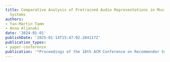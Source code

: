 ```yaml
---
title: Comparative Analysis of Pretrained Audio Representations in Music Recommender
  Systems
authors:
- Yan-Martin Tamm
- Anna Aljanaki
date: '2024-01-01'
publishDate: '2025-01-14T15:47:02.284117Z'
publication_types:
- paper-conference
publication: '*Proceedings of the 18th ACM Conference on Recommender Systems*'
---
```

